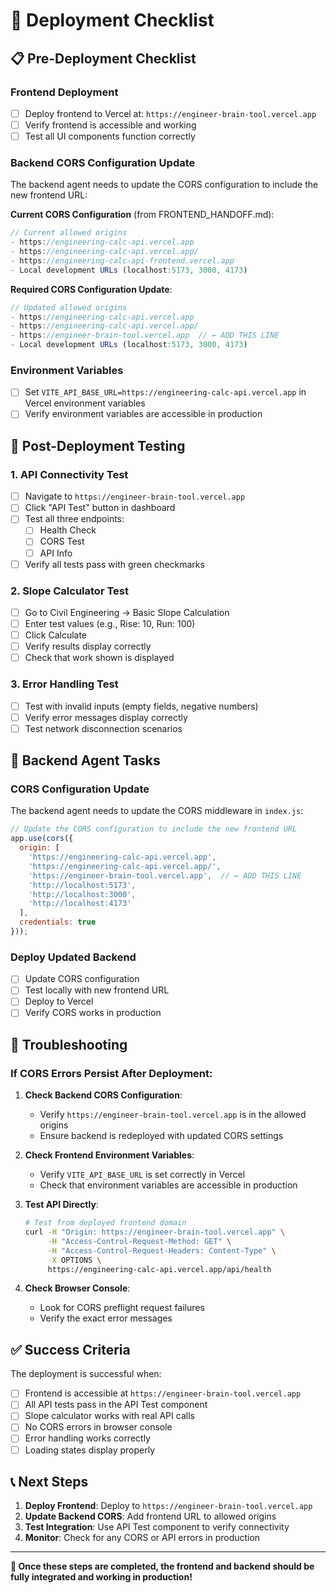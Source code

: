 # 🚀 Deployment Checklist

## 📋 Pre-Deployment Checklist

### Frontend Deployment
- [ ] Deploy frontend to Vercel at: `https://engineer-brain-tool.vercel.app`
- [ ] Verify frontend is accessible and working
- [ ] Test all UI components function correctly

### Backend CORS Configuration Update
The backend agent needs to update the CORS configuration to include the new frontend URL:

**Current CORS Configuration** (from FRONTEND_HANDOFF.md):
```javascript
// Current allowed origins
- https://engineering-calc-api.vercel.app
- https://engineering-calc-api.vercel.app/
- https://engineering-calc-api-frontend.vercel.app
- Local development URLs (localhost:5173, 3000, 4173)
```

**Required CORS Configuration Update**:
```javascript
// Updated allowed origins
- https://engineering-calc-api.vercel.app
- https://engineering-calc-api.vercel.app/
- https://engineer-brain-tool.vercel.app  // ← ADD THIS LINE
- Local development URLs (localhost:5173, 3000, 4173)
```

### Environment Variables
- [ ] Set `VITE_API_BASE_URL=https://engineering-calc-api.vercel.app` in Vercel environment variables
- [ ] Verify environment variables are accessible in production

## 🧪 Post-Deployment Testing

### 1. API Connectivity Test
- [ ] Navigate to `https://engineer-brain-tool.vercel.app`
- [ ] Click "API Test" button in dashboard
- [ ] Test all three endpoints:
  - [ ] Health Check
  - [ ] CORS Test  
  - [ ] API Info
- [ ] Verify all tests pass with green checkmarks

### 2. Slope Calculator Test
- [ ] Go to Civil Engineering → Basic Slope Calculation
- [ ] Enter test values (e.g., Rise: 10, Run: 100)
- [ ] Click Calculate
- [ ] Verify results display correctly
- [ ] Check that work shown is displayed

### 3. Error Handling Test
- [ ] Test with invalid inputs (empty fields, negative numbers)
- [ ] Verify error messages display correctly
- [ ] Test network disconnection scenarios

## 🔧 Backend Agent Tasks

### CORS Configuration Update
The backend agent needs to update the CORS middleware in `index.js`:

```javascript
// Update the CORS configuration to include the new frontend URL
app.use(cors({
  origin: [
    'https://engineering-calc-api.vercel.app',
    'https://engineering-calc-api.vercel.app/',
    'https://engineer-brain-tool.vercel.app',  // ← ADD THIS LINE
    'http://localhost:5173',
    'http://localhost:3000', 
    'http://localhost:4173'
  ],
  credentials: true
}));
```

### Deploy Updated Backend
- [ ] Update CORS configuration
- [ ] Test locally with new frontend URL
- [ ] Deploy to Vercel
- [ ] Verify CORS works in production

## 🚨 Troubleshooting

### If CORS Errors Persist After Deployment:

1. **Check Backend CORS Configuration**:
   - Verify `https://engineer-brain-tool.vercel.app` is in the allowed origins
   - Ensure backend is redeployed with updated CORS settings

2. **Check Frontend Environment Variables**:
   - Verify `VITE_API_BASE_URL` is set correctly in Vercel
   - Check that environment variables are accessible in production

3. **Test API Directly**:
   ```bash
   # Test from deployed frontend domain
   curl -H "Origin: https://engineer-brain-tool.vercel.app" \
        -H "Access-Control-Request-Method: GET" \
        -H "Access-Control-Request-Headers: Content-Type" \
        -X OPTIONS \
        https://engineering-calc-api.vercel.app/api/health
   ```

4. **Check Browser Console**:
   - Look for CORS preflight request failures
   - Verify the exact error messages

## ✅ Success Criteria

The deployment is successful when:

- [ ] Frontend is accessible at `https://engineer-brain-tool.vercel.app`
- [ ] All API tests pass in the API Test component
- [ ] Slope calculator works with real API calls
- [ ] No CORS errors in browser console
- [ ] Error handling works correctly
- [ ] Loading states display properly

## 📞 Next Steps

1. **Deploy Frontend**: Deploy to `https://engineer-brain-tool.vercel.app`
2. **Update Backend CORS**: Add frontend URL to allowed origins
3. **Test Integration**: Use API Test component to verify connectivity
4. **Monitor**: Check for any CORS or API errors in production

---

**🎯 Once these steps are completed, the frontend and backend should be fully integrated and working in production!** 